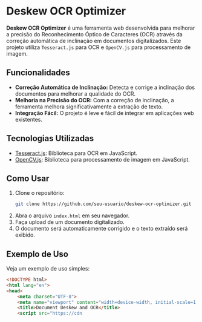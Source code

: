 # Deskew OCR Optimizer

**Deskew OCR Optimizer** é uma ferramenta web desenvolvida para melhorar a precisão do Reconhecimento Óptico de Caracteres (OCR) através da correção automática de inclinação em documentos digitalizados. Este projeto utiliza `Tesseract.js` para OCR e `OpenCV.js` para processamento de imagem.

## Funcionalidades

- **Correção Automática de Inclinação:** Detecta e corrige a inclinação dos documentos para melhorar a qualidade do OCR.
- **Melhoria na Precisão do OCR:** Com a correção de inclinação, a ferramenta melhora significativamente a extração de texto.
- **Integração Fácil:** O projeto é leve e fácil de integrar em aplicações web existentes.

## Tecnologias Utilizadas

- [Tesseract.js](https://github.com/naptha/tesseract.js): Biblioteca para OCR em JavaScript.
- [OpenCV.js](https://docs.opencv.org/4.x/opencv.js): Biblioteca para processamento de imagem em JavaScript.

## Como Usar

1. Clone o repositório:
    ```bash
    git clone https://github.com/seu-usuario/deskew-ocr-optimizer.git
    ```
2. Abra o arquivo `index.html` em seu navegador.
3. Faça upload de um documento digitalizado.
4. O documento será automaticamente corrigido e o texto extraído será exibido.

## Exemplo de Uso

Veja um exemplo de uso simples:

```html
<!DOCTYPE html>
<html lang="en">
<head>
    <meta charset="UTF-8">
    <meta name="viewport" content="width=device-width, initial-scale=1.0">
    <title>Document Deskew and OCR</title>
    <script src="https://cdn
